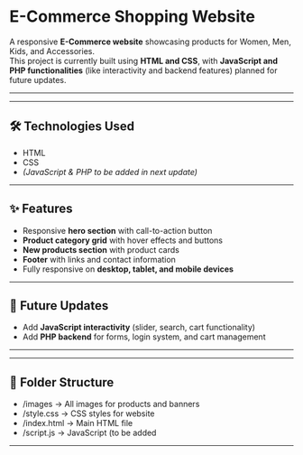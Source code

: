 # E-Commerce Shopping Website

A responsive **E-Commerce website** showcasing products for Women, Men, Kids, and Accessories.  
This project is currently built using **HTML and CSS**, with **JavaScript and PHP functionalities** (like interactivity and backend features) planned for future updates.

---

<!-- ## 🌐 Live Demo
*(Add your live demo link here if available)* -->

---

## 🛠 Technologies Used
- HTML  
- CSS  
- *(JavaScript & PHP to be added in next update)*

---

## ✨ Features
- Responsive **hero section** with call-to-action button  
- **Product category grid** with hover effects and buttons  
- **New products section** with product cards  
- **Footer** with links and contact information  
- Fully responsive on **desktop, tablet, and mobile devices**

---

## 📌 Future Updates
- Add **JavaScript interactivity** (slider, search, cart functionality)  
- Add **PHP backend** for forms, login system, and cart management  

---

<!-- * ## 🖼 Screenshots
(Add screenshots of your website here for better visual understanding) * -->

---

## 📁 Folder Structure
- /images -> All images for products and banners
- /style.css -> CSS styles for website
- /index.html -> Main HTML file
- /script.js -> JavaScript (to be added


---

<!--* ## 🔗 Author
**Shivani Sinha**  
- GitHub: [YourGitHubProfileLink]  
- Email: your.email@example.com * -->

